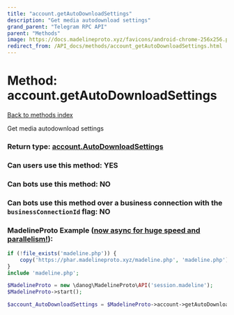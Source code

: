 ```yaml
---
title: "account.getAutoDownloadSettings"
description: "Get media autodownload settings"
grand_parent: "Telegram RPC API"
parent: "Methods"
image: https://docs.madelineproto.xyz/favicons/android-chrome-256x256.png
redirect_from: /API_docs/methods/account_getAutoDownloadSettings.html
---
```

# Method: account.getAutoDownloadSettings
[Back to methods index](index.html)



Get media autodownload settings



### Return type: [account.AutoDownloadSettings](/API_docs/types/account.AutoDownloadSettings.html)

### Can users use this method: **YES**


### Can bots use this method: **NO**


### Can bots use this method over a business connection with the `businessConnectionId` flag: **NO**


### MadelineProto Example ([now async for huge speed and parallelism!](https://docs.madelineproto.xyz/docs/ASYNC.html)):


```php
if (!file_exists('madeline.php')) {
    copy('https://phar.madelineproto.xyz/madeline.php', 'madeline.php');
}
include 'madeline.php';

$MadelineProto = new \danog\MadelineProto\API('session.madeline');
$MadelineProto->start();

$account_AutoDownloadSettings = $MadelineProto->account->getAutoDownloadSettings();
```

